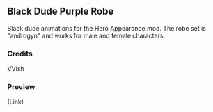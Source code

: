Black Dude Purple Robe
--------------------------

Black dude animations for the Hero Appearance mod. The robe set is "androgyn" and works for male and female characters.

### Credits
VVish

### Preview
(Link)